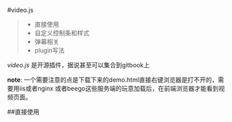 #video.js 
> * 直接使用
> * 自定义控制条和样式
> * 弹幕相关
> * plugin写法

_video.js_ 是开源插件，据说甚至可以集合到gitbook上

**note**:
一个需要注意的点是下载下来的demo.html直接右键浏览器是打不开的，需要用iis或者nginx 或者beego这些服务端的玩意加载后，在前端浏览器才能看到视频页面。

##直接使用


